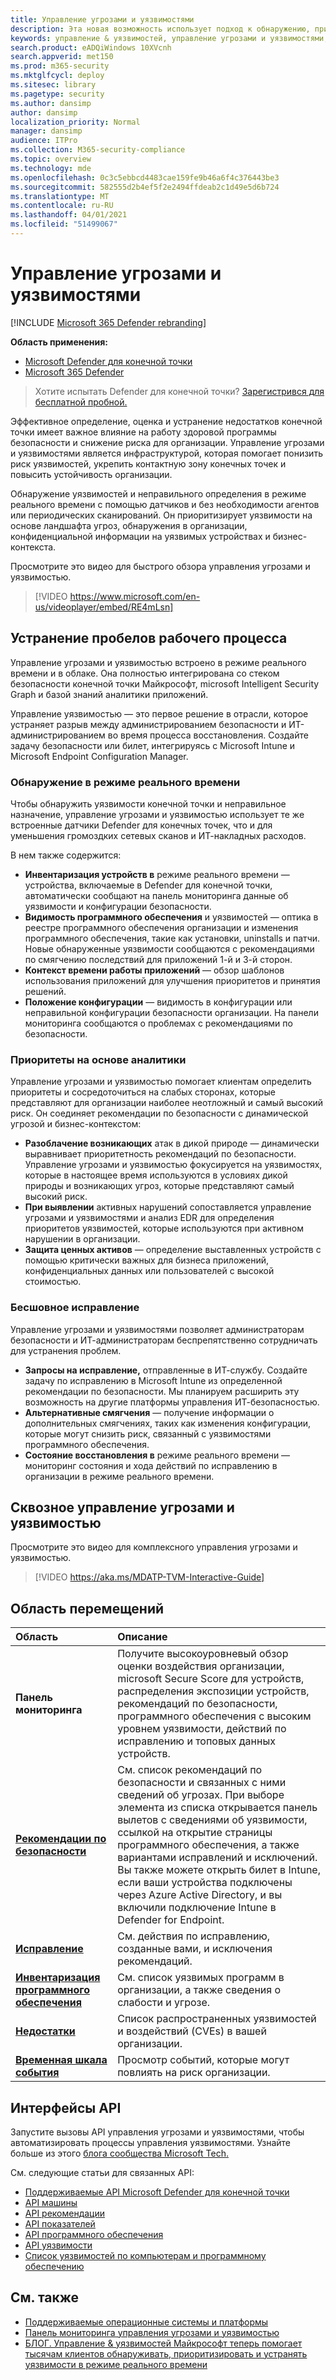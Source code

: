 ```yaml
---
title: Управление угрозами и уязвимостями
description: Эта новая возможность использует подход к обнаружению, приоритетизации и исправлению уязвимостей конечных точек и неправильной оценки с учетом изменения рисков.
keywords: управление & уязвимостей, управление угрозами и уязвимостями, MDATP TVM, MDATP-TVM, управление уязвимостями, оценка уязвимостей, сканирование угроз и уязвимостей, оценка безопасной конфигурации, atp защитника Майкрософт, atp защитника Майкрософт, уязвимости конечных точек, следующее поколение
search.product: eADQiWindows 10XVcnh
search.appverid: met150
ms.prod: m365-security
ms.mktglfcycl: deploy
ms.sitesec: library
ms.pagetype: security
ms.author: dansimp
author: dansimp
localization_priority: Normal
manager: dansimp
audience: ITPro
ms.collection: M365-security-compliance
ms.topic: overview
ms.technology: mde
ms.openlocfilehash: 0c3c5ebbcd4483cae159fe9b46a6f4c376443be3
ms.sourcegitcommit: 582555d2b4ef5f2e2494ffdeab2c1d49e5d6b724
ms.translationtype: MT
ms.contentlocale: ru-RU
ms.lasthandoff: 04/01/2021
ms.locfileid: "51499067"
---
```

# <a name="threat-and-vulnerability-management"></a>Управление угрозами и уязвимостями

[!INCLUDE [Microsoft 365 Defender rebranding](../../includes/microsoft-defender.md)]

**Область применения:**
- [Microsoft Defender для конечной точки](https://go.microsoft.com/fwlink/p/?linkid=2154037)
- [Microsoft 365 Defender](https://go.microsoft.com/fwlink/?linkid=2118804)


>Хотите испытать Defender для конечной точки? [Зарегистрився для бесплатной пробной.](https://www.microsoft.com/microsoft-365/windows/microsoft-defender-atp?ocid=docs-wdatp-portaloverview-abovefoldlink)

Эффективное определение, оценка и устранение недостатков конечной точки имеет важное влияние на работу здоровой программы безопасности и снижение риска для организации. Управление угрозами и уязвимостями является инфраструктурой, которая помогает понизить риск уязвимостей, укрепить контактную зону конечных точек и повысить устойчивость организации.

Обнаружение уязвимостей и неправильного определения в режиме реального времени с помощью датчиков и без необходимости агентов или периодических сканирований. Он приоритизирует уязвимости на основе ландшафта угроз, обнаружения в организации, конфиденциальной информации на уязвимых устройствах и бизнес-контекста.

Просмотрите это видео для быстрого обзора управления угрозами и уязвимостью.

>[!VIDEO https://www.microsoft.com/en-us/videoplayer/embed/RE4mLsn]

## <a name="bridging-the-workflow-gaps"></a>Устранение пробелов рабочего процесса

Управление угрозами и уязвимостью встроено в режиме реального времени и в облаке. Она полностью интегрирована со стеком безопасности конечной точки Майкрософт, microsoft Intelligent Security Graph и базой знаний аналитики приложений.  

Управление уязвимостью — это первое решение в отрасли, которое устраняет разрыв между администрированием безопасности и ИТ-администрированием во время процесса восстановления. Создайте задачу безопасности или билет, интегрируясь с Microsoft Intune и Microsoft Endpoint Configuration Manager.

### <a name="real-time-discovery"></a>Обнаружение в режиме реального времени

Чтобы обнаружить уязвимости конечной точки и неправильное назначение, управление угрозами и уязвимостью использует те же встроенные датчики Defender для конечных точек, что и для уменьшения громоздких сетевых сканов и ИТ-накладных расходов.

В нем также содержится:

- **Инвентаризация устройств в** режиме реального времени — устройства, включаемые в Defender для конечной точки, автоматически сообщают на панель мониторинга данные об уязвимости и конфигурации безопасности.
- **Видимость программного обеспечения** и уязвимостей — оптика в реестре программного обеспечения организации и изменения программного обеспечения, такие как установки, uninstalls и патчи. Новые обнаруженные уязвимости сообщаются с рекомендациями по смягчению последствий для приложений 1-й и 3-й сторон.
- **Контекст времени работы приложений** — обзор шаблонов использования приложений для улучшения приоритетов и принятия решений.
- **Положение конфигурации** — видимость в конфигурации или неправильной конфигурации безопасности организации. На панели мониторинга сообщаются о проблемах с рекомендациями по безопасности.

### <a name="intelligence-driven-prioritization"></a>Приоритеты на основе аналитики

Управление угрозами и уязвимостью помогает клиентам определить приоритеты и сосредоточиться на слабых сторонах, которые представляют для организации наиболее неотложный и самый высокий риск. Он соединяет рекомендации по безопасности с динамической угрозой и бизнес-контекстом:

- **Разоблачение возникающих** атак в дикой природе — динамически выравнивает приоритетность рекомендаций по безопасности. Управление угрозами и уязвимостью фокусируется на уязвимостях, которые в настоящее время используются в условиях дикой природы и возникающих угроз, которые представляют самый высокий риск.
- **При выявлении** активных нарушений сопоставляется управление угрозами и уязвимостями и анализ EDR для определения приоритетов уязвимостей, которые используются при активном нарушении в организации.
- **Защита ценных активов** — определение выставленных устройств с помощью критически важных для бизнеса приложений, конфиденциальных данных или пользователей с высокой стоимостью.

### <a name="seamless-remediation"></a>Бесшовное исправление

Управление угрозами и уязвимостями позволяет администраторам безопасности и ИТ-администраторам беспрепятственно сотрудничать для устранения проблем.

- **Запросы на исправление,** отправленные в ИТ-службу. Создайте задачу по исправлению в Microsoft Intune из определенной рекомендации по безопасности. Мы планируем расширить эту возможность на другие платформы управления ИТ-безопасностью.
- **Альтернативные смягчения** — получение информации о дополнительных смягчениях, таких как изменения конфигурации, которые могут снизить риск, связанный с уязвимостями программного обеспечения.
- **Состояние восстановления в** режиме реального времени — мониторинг состояния и хода действий по исправлению в организации в режиме реального времени.

## <a name="threat-and-vulnerability-management-walk-through"></a>Сквозное управление угрозами и уязвимостью

Просмотрите это видео для комплексного управления угрозами и уязвимостью.

>[!VIDEO https://aka.ms/MDATP-TVM-Interactive-Guide]

## <a name="navigation-pane"></a>Область перемещений 

Область | Описание
:---|:---
**Панель мониторинга**   | Получите высокоуровневый обзор оценки воздействия организации, microsoft Secure Score для устройств, распределения экспозиции устройств, рекомендаций по безопасности, программного обеспечения с высоким уровнем уязвимости, действий по исправлению и топовых данных устройств.
[**Рекомендации по безопасности**](tvm-security-recommendation.md) | См. список рекомендаций по безопасности и связанных с ними сведений об угрозах. При выборе элемента из списка открывается панель вылетов с сведениями об уязвимости, ссылкой на открытие страницы программного обеспечения, а также вариантами исправлений и исключений. Вы также можете открыть билет в Intune, если ваши устройства подключены через Azure Active Directory, и вы включили подключение Intune в Defender for Endpoint.
[**Исправление**](tvm-remediation.md) | См. действия по исправлению, созданные вами, и исключения рекомендаций.
[**Инвентаризация программного обеспечения**](tvm-software-inventory.md) | См. список уязвимых программ в организации, а также сведения о слабости и угрозе.
[**Недостатки**](tvm-weaknesses.md) | Список распространенных уязвимостей и воздействий (CVEs) в вашей организации.
[**Временная шкала события**](threat-and-vuln-mgt-event-timeline.md) | Просмотр событий, которые могут повлиять на риск организации.

## <a name="apis"></a>Интерфейсы API

Запустите вызовы API управления угрозами и уязвимостями, чтобы автоматизировать процессы управления уязвимостями. Узнайте больше из этого [блога сообщества Microsoft Tech.](https://techcommunity.microsoft.com/t5/microsoft-defender-atp/threat-amp-vulnerability-management-apis-are-now-generally/ba-p/1304615)

См. следующие статьи для связанных API:

- [Поддерживаемые API Microsoft Defender для конечной точки](exposed-apis-list.md)
- [API машины](machine.md)
- [API рекомендации](vulnerability.md)
- [API показателей](score.md)
- [API программного обеспечения](software.md)
- [API уязвимости](vulnerability.md)
- [Список уязвимостей по компьютерам и программному обеспечению](get-all-vulnerabilities-by-machines.md)

## <a name="see-also"></a>См. также

- [Поддерживаемые операционные системы и платформы](tvm-supported-os.md)
- [Панель мониторинга управления угрозами и уязвимостью](tvm-dashboard-insights.md)
- [БЛОГ. Управление & уязвимостей Майкрософт теперь помогает тысячам клиентов обнаруживать, приоритизировать и устранять уязвимости в режиме реального времени](https://www.microsoft.com/security/blog/2019/07/02/microsofts-threat-vulnerability-management-now-helps-thousands-of-customers-to-discover-prioritize-and-remediate-vulnerabilities-in-real-time/)
